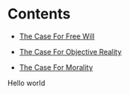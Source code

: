 # Contents
- [The Case For Free Will](https://theCaseFor.github.io/test)

- [The Case For Objective Reality](https://github.com/contact)

- [The Case For Morality](https://github.com/contact)


<html>
  <body>
    Hello world
  </body>
</html>
